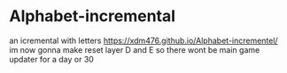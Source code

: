 # Alphabet-incremental
an icremental with letters
https://xdm476.github.io/Alphabet-incrementel/
im now gonna make reset layer D and E so there wont be main game updater for a day or 30
